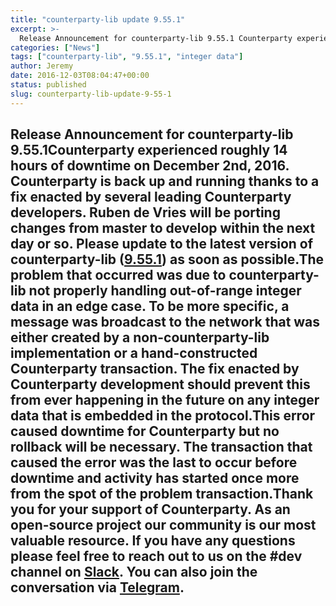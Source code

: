 ```yaml
---
title: "counterparty-lib update 9.55.1"
excerpt: >-
  Release Announcement for counterparty-lib 9.55.1 Counterparty experienced roughly 14 hours of downtime on December 2nd, 2016. Counterparty is back up and running thanks to a fix enacted by several leading Counterparty developers. Ruben de Vries will be porting changes from master to develop within the next day or so. Please update to the latest version
categories: ["News"]
tags: ["counterparty-lib", "9.55.1", "integer data"]
author: Jeremy
date: 2016-12-03T08:04:47+00:00
status: published
slug: counterparty-lib-update-9-55-1
---
```


**Release Announcement for counterparty-lib 9.55.1**Counterparty experienced roughly 14 hours of downtime on December 2nd, 2016. Counterparty is back up and running thanks to a fix enacted by several leading Counterparty developers. Ruben de Vries will be porting changes from master to develop within the next day or so. Please update to the latest version of counterparty-lib (<span style="color: #0000ff;">[9.55.1](https://github.com/CounterpartyXCP/counterparty-lib/releases/tag/9.55.1)</span>) as soon as possible.The problem that occurred was due to counterparty-lib not properly handling out-of-range integer data in an edge case. To be more specific, a message was broadcast to the network that was either created by a non-counterparty-lib implementation or a hand-constructed Counterparty transaction. The fix enacted by Counterparty development should prevent this from ever happening in the future on any integer data that is embedded in the protocol.This error caused downtime for Counterparty but no rollback will be necessary. The transaction that caused the error was the last to occur before downtime and activity has started once more from the spot of the problem transaction.Thank you for your support of Counterparty. As an open-source project our community is our most valuable resource. If you have any questions please feel free to reach out to us on the #dev channel on <span style="color: #0000ff;">[Slack](http://counterparty.slack.com)</span>. You can also join the conversation via <span style="color: #0000ff;">[Telegram](https://telegram.me/Counterparty)</span>. 
--------------------------------------------------------------------------------------------------------------------------------------------------------------------------------------------------------------------------------------------------------------------------------------------------------------------------------------------------------------------------------------------------------------------------------------------------------------------------------------------------------------------------------------------------------------------------------------------------------------------------------------------------------------------------------------------------------------------------------------------------------------------------------------------------------------------------------------------------------------------------------------------------------------------------------------------------------------------------------------------------------------------------------------------------------------------------------------------------------------------------------------------------------------------------------------------------------------------------------------------------------------------------------------------------------------------------------------------------------------------------------------------------------------------------------------------------------------------------------------------------------------------------------------------------------------------------------------------------------------------------------------------------------